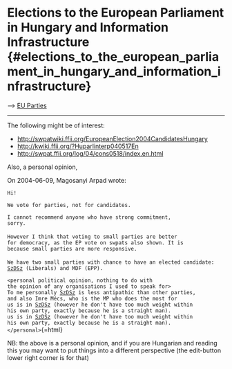# Elections to the European Parliament in Hungary and Information Infrastructure {#elections_to_the_european_parliament_in_hungary_and_information_infrastructure}

\--\> [ EU Parties](ElectPart0405En "wikilink")

------------------------------------------------------------------------

The following might be of interest:

-   <http://swpatwiki.ffii.org/EuropeanElection2004CandidatesHungary>
-   <http://kwiki.ffii.org/?Huparlinterp040517En>
-   <http://swpat.ffii.org/log/04/cons0518/index.en.html>

Also, a personal opinion,

On 2004-06-09, Magosanyi Arpad wrote:

`Hi!`

`We vote for parties, not for candidates.`

`I cannot recommend anyone who have strong commitment,`\
`sorry.`\
\
`However I think that voting to small parties are better`\
`for democracy, as the EP vote on swpats also shown. It is`\
`because small parties are more responsive.`\
\
`We have two small parties with chance to have an elected candidate:`\
[`SzDSz`](SzDSz "wikilink")` (Liberals) and MDF (EPP).`\
` `\
`<personal political opinion, nothing to do with`\
`the opinion of any organisations I used to speak for>`\
`To me personally `[`SzDSz`](SzDSz "wikilink")` is less antipathic than other parties,`\
`and also Imre Mécs, who is the MP who does the most for`\
`us is in `[`SzDSz`](SzDSz "wikilink")` (however he don't have too much weight within`\
`his own party, exactly because he is a straight man).`\
`us is in `[`SzDSz`](SzDSz "wikilink")` (however he don't have too much weight within`\
`his own party, exactly because he is a straight man).`\
`</personal>`{=html}

NB: the above is a personal opinion, and if you are Hungarian and
reading this you may want to put things into a different perspective
(the edit-button lower right corner is for that)
